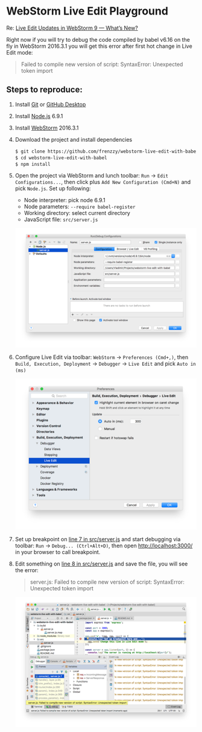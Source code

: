 # WebStorm Live Edit Playground

Re: [Live Edit Updates in WebStorm 9 — What’s New?](https://blog.jetbrains.com/webstorm/2014/08/live-edit-updates-in-webstorm-9/)

Right now if you will try to debug the code compiled by babel v6.16 on the fly in WebStorm 2016.3.1 you will get this error after first hot change in Live Edit mode:

> Failed to compile new version of script: SyntaxError: Unexpected token import

## Steps to reproduce:

1. Install [Git](https://git-scm.com/) or [GitHub Desktop](https://desktop.github.com/)
2. Install [Node.js](https://nodejs.org/en/) 6.9.1
3. Install [WebStorm](https://www.jetbrains.com/webstorm/) 2016.3.1
4. Download the project and install dependencies

    ```sh
    $ git clone https://github.com/frenzzy/webstorm-live-edit-with-babel.git
    $ cd webstorm-live-edit-with-babel
    $ npm install
    ```

5. Open the project via WebStorm and lunch toolbar: `Run` -> `Edit Configurations...`, then click plus `Add New Configuration (Cmd+N)` and pick `Node.js`. Set up following:

    - Node interpreter: pick node 6.9.1
    - Node parameters: `--require babel-register`
    - Working directory: select current directory
    - JavaScript file: `src/server.js`

    ![WebStorm: Run/Debug Configuration](./readme-run-debug-configuration.png)

6. Configure Live Edit via toolbar: `WebStorm` -> `Preferences (Cmd+,)`, then `Build, Execution, Deployment` -> `Debugger` -> `Live Edit` and pick `Auto in (ms)`

    ![WebStorm: Live Edit Preferences](./readme-live-edit-preferences.png)

7. Set up breakpoint on [line 7 in src/server.js](./src/server.js#L7) and start debugging via toolbar: `Run` -> `Debug... (Ctrl+Alt+D)`, then open [http://localhost:3000/](http://localhost:3000/) in your browser to call breakpoint.


8. Edit something on [line 8 in src/server.js](./src/server.js#L8) and save the file, you will see the error:

    > server.js: Failed to compile new version of script: SyntaxError: Unexpected token import

    ![WebStorm: Failed to compile new version of script](./readme-syntax-error.png)
